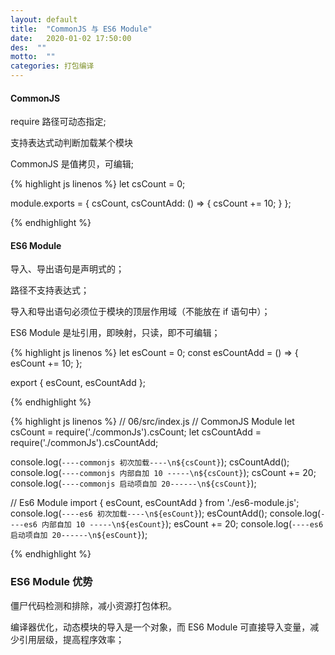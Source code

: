 ```yaml
---
layout: default
title:  "CommonJS 与 ES6 Module"
date:   2020-01-02 17:50:00
des:  ""
motto:  ""
categories: 打包编译
---
```


#### CommonJS
require 路径可动态指定;

支持表达式动判断加载某个模块

CommonJS 是值拷贝，可编辑;

{% highlight js linenos %}
let csCount = 0;

module.exports = {
  csCount,
  csCountAdd: () => {
    csCount += 10;
  }
};

{% endhighlight %}

#### ES6 Module

导入、导出语句是声明式的；

路径不支持表达式；

导入和导出语句必须位于模块的顶层作用域（不能放在 if 语句中）；

ES6 Module 是址引用，即映射，只读，即不可编辑；

{% highlight js linenos %}
let esCount = 0;
const esCountAdd = () => {
  esCount += 10;
};

export { esCount, esCountAdd };

{% endhighlight %}

{% highlight js linenos %}
// 06/src/index.js
// CommonJS Module
let csCount = require('./commonJs').csCount;
let csCountAdd = require('./commonJs').csCountAdd;

console.log(`----commonjs 初次加载----\n${csCount}`);
csCountAdd();
console.log(`----commonjs 内部自加 10 -----\n${csCount}`);
csCount += 20;
console.log(`----commonjs 启动项自加 20------\n${csCount}`);

// Es6 Module
import { esCount, esCountAdd } from './es6-module.js';
console.log(`----es6 初次加载----\n${esCount}`);
esCountAdd();
console.log(`----es6 内部自加 10 -----\n${esCount}`);
esCount += 20;
console.log(`----es6 启动项自加 20------\n${esCount}`);

{% endhighlight %}

### ES6 Module 优势
僵尸代码检测和排除，减小资源打包体积。

编译器优化，动态模块的导入是一个对象，而 ES6 Module 可直接导入变量，减少引用层级，提高程序效率；

